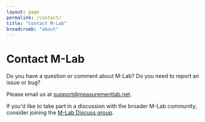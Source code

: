 ```yaml
---
layout: page
permalink: /contact/
title: "Contact M-Lab"
breadcrumb: "about"
---
```


# Contact M-Lab

Do you have a question or comment about M-Lab?  Do you need to report an issue or bug?

Please email us at [support@measurementlab.net](mailto:support@measurementlab.net).

If you'd like to take part in a discussion with the broader M-Lab community,  consider joining the [M-Lab Discuss group](https://groups.google.com/a/measurementlab.net/forum/#!forum/discuss).